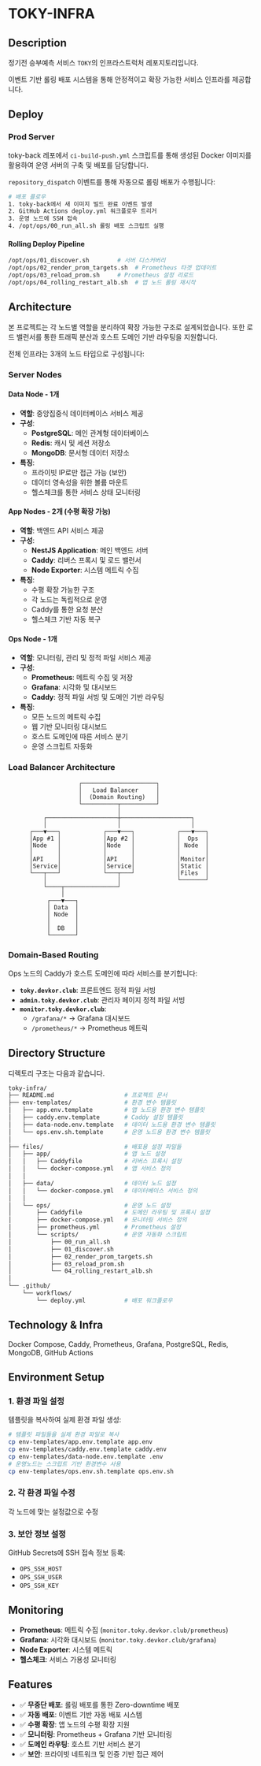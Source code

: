 # TOKY-INFRA

## Description
정기전 승부예측 서비스 `TOKY`의 인프라스트럭처 레포지토리입니다.

이벤트 기반 롤링 배포 시스템을 통해 안정적이고 확장 가능한 서비스 인프라를 제공합니다.

## Deploy

### Prod Server
toky-back 레포에서 `ci-build-push.yml` 스크립트를 통해 생성된 Docker 이미지를 활용하여 운영 서버의 구축 및 배포를 담당합니다.

`repository_dispatch` 이벤트를 통해 자동으로 롤링 배포가 수행됩니다:

```bash
# 배포 플로우
1. toky-back에서 새 이미지 빌드 완료 이벤트 발생
2. GitHub Actions deploy.yml 워크플로우 트리거
3. 운영 노드에 SSH 접속
4. /opt/ops/00_run_all.sh 롤링 배포 스크립트 실행
```

#### Rolling Deploy Pipeline
```bash
/opt/ops/01_discover.sh        # 서버 디스커버리
/opt/ops/02_render_prom_targets.sh  # Prometheus 타겟 업데이트  
/opt/ops/03_reload_prom.sh     # Prometheus 설정 리로드
/opt/ops/04_rolling_restart_alb.sh  # 앱 노드 롤링 재시작
```

## Architecture

본 프로젝트는 각 노드별 역할을 분리하여 확장 가능한 구조로 설계되었습니다. 또한 로드 밸런서를 통한 트래픽 분산과 호스트 도메인 기반 라우팅을 지원합니다.

전체 인프라는 3개의 노드 타입으로 구성됩니다:

### Server Nodes

#### Data Node - 1개
- **역할**: 중앙집중식 데이터베이스 서비스 제공
- **구성**:
  - **PostgreSQL**: 메인 관계형 데이터베이스
  - **Redis**: 캐시 및 세션 저장소  
  - **MongoDB**: 문서형 데이터 저장소
- **특징**:
  - 프라이빗 IP로만 접근 가능 (보안)
  - 데이터 영속성을 위한 볼륨 마운트
  - 헬스체크를 통한 서비스 상태 모니터링

#### App Nodes - 2개 (수평 확장 가능)
- **역할**: 백엔드 API 서비스 제공
- **구성**:
  - **NestJS Application**: 메인 백엔드 서버
  - **Caddy**: 리버스 프록시 및 로드 밸런서
  - **Node Exporter**: 시스템 메트릭 수집
- **특징**:
  - 수평 확장 가능한 구조
  - 각 노드는 독립적으로 운영
  - Caddy를 통한 요청 분산
  - 헬스체크 기반 자동 복구

#### Ops Node - 1개
- **역할**: 모니터링, 관리 및 정적 파일 서비스 제공
- **구성**:
  - **Prometheus**: 메트릭 수집 및 저장
  - **Grafana**: 시각화 및 대시보드
  - **Caddy**: 정적 파일 서빙 및 도메인 기반 라우팅
- **특징**:
  - 모든 노드의 메트릭 수집
  - 웹 기반 모니터링 대시보드
  - 호스트 도메인에 따른 서비스 분기
  - 운영 스크립트 자동화

### Load Balancer Architecture

```
                    ┌─────────────────────┐
                    │   Load Balancer     │
                    │  (Domain Routing)   │
                    └──────────┬──────────┘
                               │
          ┌────────────────────┼────────────────────┐
          │                    │                    │
      ┌───▼───┐            ┌───▼───┐            ┌───▼───┐
      │App #1 │            │App #2 │            │  Ops  │
      │Node   │            │Node   │            │ Node  │
      │       │            │       │            │       │
      │API    │            │API    │            │Monitor│
      │Service│            │Service│            │Static │
      └───┬───┘            └───┬───┘            │Files  │
          │                    │                └───────┘
          └────┬───────────────┘
               │
           ┌───▼───┐
           │ Data  │
           │ Node  │
           │       │
           │  DB   │
           └───────┘
```

### Domain-Based Routing

Ops 노드의 Caddy가 호스트 도메인에 따라 서비스를 분기합니다:

- **`toky.devkor.club`**: 프론트엔드 정적 파일 서빙
- **`admin.toky.devkor.club`**: 관리자 페이지 정적 파일 서빙  
- **`monitor.toky.devkor.club`**: 
  - `/grafana/*` → Grafana 대시보드
  - `/prometheus/*` → Prometheus 메트릭

## Directory Structure

디렉토리 구조는 다음과 같습니다.

```bash
toky-infra/
├── README.md                    # 프로젝트 문서
├── env-templates/               # 환경 변수 템플릿
│   ├── app.env.template         # 앱 노드용 환경 변수 템플릿
│   ├── caddy.env.template       # Caddy 설정 템플릿
│   ├── data-node.env.template   # 데이터 노드용 환경 변수 템플릿
│   └── ops.env.sh.template      # 운영 노드용 환경 변수 템플릿
│
├── files/                       # 배포용 설정 파일들
│   ├── app/                     # 앱 노드 설정
│   │   ├── Caddyfile            # 리버스 프록시 설정
│   │   └── docker-compose.yml   # 앱 서비스 정의
│   │
│   ├── data/                    # 데이터 노드 설정  
│   │   └── docker-compose.yml   # 데이터베이스 서비스 정의
│   │
│   └── ops/                     # 운영 노드 설정
│       ├── Caddyfile            # 도메인 라우팅 및 프록시 설정
│       ├── docker-compose.yml   # 모니터링 서비스 정의
│       ├── prometheus.yml       # Prometheus 설정
│       └── scripts/             # 운영 자동화 스크립트
│           ├── 00_run_all.sh
│           ├── 01_discover.sh
│           ├── 02_render_prom_targets.sh
│           ├── 03_reload_prom.sh
│           └── 04_rolling_restart_alb.sh
│
└── .github/
    └── workflows/
        └── deploy.yml           # 배포 워크플로우
```

## Technology & Infra

Docker Compose, Caddy, Prometheus, Grafana, PostgreSQL, Redis, MongoDB, GitHub Actions

## Environment Setup

### 1. 환경 파일 설정
템플릿을 복사하여 실제 환경 파일 생성:

```bash
# 템플릿 파일들을 실제 환경 파일로 복사
cp env-templates/app.env.template app.env
cp env-templates/caddy.env.template caddy.env  
cp env-templates/data-node.env.template .env
# 운영노드는 스크립트 기반 환경변수 사용
cp env-templates/ops.env.sh.template ops.env.sh
```

### 2. 각 환경 파일 수정
각 노드에 맞는 설정값으로 수정

### 3. 보안 정보 설정
GitHub Secrets에 SSH 접속 정보 등록:
- `OPS_SSH_HOST`
- `OPS_SSH_USER`  
- `OPS_SSH_KEY`

## Monitoring

- **Prometheus**: 메트릭 수집 (`monitor.toky.devkor.club/prometheus`)
- **Grafana**: 시각화 대시보드 (`monitor.toky.devkor.club/grafana`)
- **Node Exporter**: 시스템 메트릭
- **헬스체크**: 서비스 가용성 모니터링

## Features

- ✅ **무중단 배포**: 롤링 배포를 통한 Zero-downtime 배포
- ✅ **자동 배포**: 이벤트 기반 자동 배포 시스템
- ✅ **수평 확장**: 앱 노드의 수평 확장 지원
- ✅ **모니터링**: Prometheus + Grafana 기반 모니터링
- ✅ **도메인 라우팅**: 호스트 기반 서비스 분기
- ✅ **보안**: 프라이빗 네트워크 및 인증 기반 접근 제어
